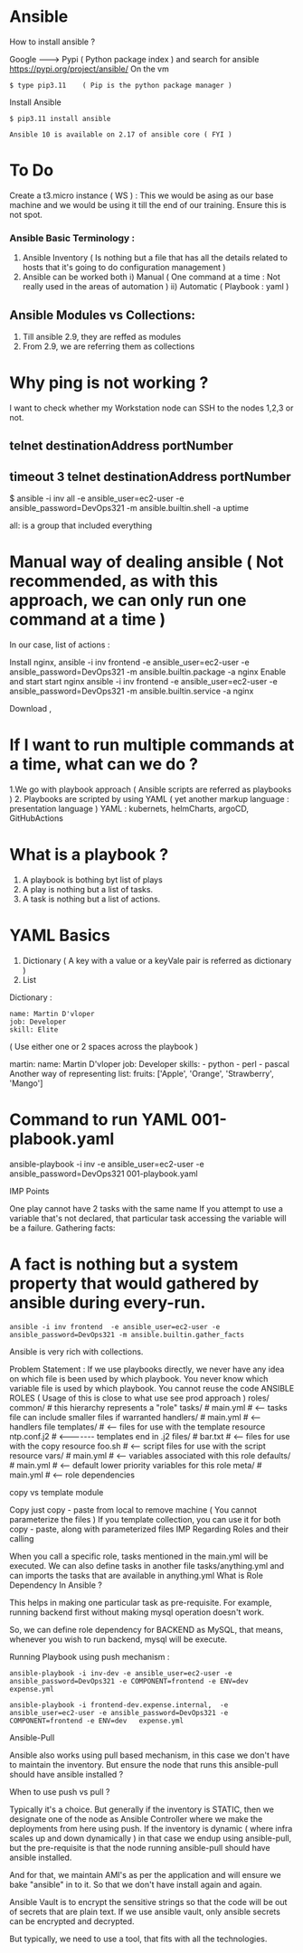 # Ansible
How to install ansible ?

 Google ---> Pypi  ( Python package index ) and search for ansible 
    https://pypi.org/project/ansible/
On the vm

    $ type pip3.11    ( Pip is the python package manager )
Install Ansible

    $ pip3.11 install ansible  

    Ansible 10 is available on 2.17 of ansible core ( FYI )

# To Do

Create a t3.micro instance ( WS ) : This we would be asing as our base machine and we would be using it till the end of our training.
Ensure this is not spot.

### Ansible Basic Terminology :

1) Ansible Inventory  ( Is nothing but a file that has all the details related to hosts that it's going to do configuration management ) 
2) Ansible can be worked both 
        i) Manual     ( One command at a time : Not really used in the areas of automation )
        ii) Automatic ( Playbook : yaml )

## Ansible Modules vs Collections:

1) Till ansible 2.9, they are reffed as modules 
2) From 2.9, we are referring them as collections

# Why ping is not working ?

I want to check whether my Workstation node can SSH to the nodes 1,2,3 or not.

## telnet destinationAddress portNumber

## timeout 3 telnet destinationAddress portNumber

$ ansible -i inv all  -e ansible_user=ec2-user -e ansible_password=DevOps321 -m ansible.builtin.shell -a uptime

all: is a group that included everything

# Manual way of dealing ansible ( Not recommended, as with this approach, we can only run one command at a time )

In our case, list of actions :

Install nginx,
ansible -i inv frontend  -e ansible_user=ec2-user -e ansible_password=DevOps321 -m ansible.builtin.package -a nginx
Enable and start start nginx
ansible -i inv frontend  -e ansible_user=ec2-user -e ansible_password=DevOps321 -m ansible.builtin.service -a nginx 

Download ,

# **If I want to run multiple commands at a time, what can we do ?**

1.We go with playbook approach ( Ansible scripts are referred as playbooks )
2. Playbooks are scripted by using YAML ( yet another markup language : presentation language )
YAML : kubernets, helmCharts, argoCD, GitHubActions

# What is a playbook ?

1) A playbook is bothing byt list of plays 
2) A play is nothing but a list of tasks.
3) A task is nothing but a list of actions.

# YAML Basics

1) Dictionary    ( A key with a value or a keyVale pair is referred as dictionary )
2) List 

Dictionary :

    name: Martin D'vloper
    job: Developer
    skill: Elite
( Use either one or 2 spaces across the playbook )

martin: name: Martin D'vloper job: Developer skills: - python - perl - pascal
Another way of representing list: fruits: ['Apple', 'Orange', 'Strawberry', 'Mango']

# Command to run YAML 001-plabook.yaml
ansible-playbook -i inv -e ansible_user=ec2-user -e ansible_password=DevOps321 001-playbook.yaml

IMP Points

One play cannot have 2 tasks with the same name
If you attempt to use a variable that's not declared, that particular task accessing the variable will be a failure.
Gathering facts:

# A fact is nothing but a system property that would gathered by ansible during every-run.

    ansible -i inv frontend  -e ansible_user=ec2-user -e ansible_password=DevOps321 -m ansible.builtin.gather_facts
    
Ansible is very rich with collections.

Problem Statement :
If we use playbooks directly, we never have any idea on which file is been used by which playbook.
You never know which variable file is used by which playbook.
You cannot reuse the code
ANSIBLE ROLES ( Usage of this is close to what use see prod approach )
    roles/
        common/               # this hierarchy represents a "role"
            tasks/            #
                main.yml      #  <-- tasks file can include smaller files if warranted
            handlers/         #
                main.yml      #  <-- handlers file
            templates/        #  <-- files for use with the template resource
                ntp.conf.j2   #  <------- templates end in .j2
            files/            #
                bar.txt       #  <-- files for use with the copy resource
                foo.sh        #  <-- script files for use with the script resource
            vars/             #
                main.yml      #  <-- variables associated with this role
            defaults/         #
                main.yml      #  <-- default lower priority variables for this role
            meta/             #
                main.yml      #  <-- role dependencies

copy vs template module

Copy just copy - paste from local to remove machine ( You cannot parameterize the files )
If you template collection, you can use it for both copy - paste, along with parameterized files
IMP Regarding Roles and their calling

When you call a specific role, tasks mentioned in the main.yml will be executed.
We can also define tasks in another file tasks/anything.yml and can imports the tasks that are available in anything.yml
What is Role Dependency In Ansible ?

This helps in making one particular task as pre-requisite.
For example, running backend first without making mysql operation doesn't work.

So, we can define role dependency for BACKEND as MySQL, that means, whenever you wish to run backend, mysql will be execute.

Running Playbook using push mechanism :

    ansible-playbook -i inv-dev -e ansible_user=ec2-user -e ansible_password=DevOps321 -e COMPONENT=frontend -e ENV=dev   expense.yml

    ansible-playbook -i frontend-dev.expense.internal,  -e ansible_user=ec2-user -e ansible_password=DevOps321 -e COMPONENT=frontend -e ENV=dev   expense.yml

Ansible-Pull

Ansible also works using pull based mechanism, in this case we don't have to maintain the inventory. But ensure the node that runs this ansible-pull should have ansible installed ?

When to use push vs pull ?

Typically it's a choice. But generally if the inventory is STATIC, then we designate one of the node as Ansible Controller where we make the deployments from here using push. If the inventory is dynamic ( where infra scales up and down dynamically ) in that case we endup using ansible-pull, but the pre-requisite is that the node running ansible-pull should have ansible installed.

And for that, we maintain AMI's as per the application and will ensure we bake "ansible" in to it. So that we don't have install again and again.

Ansible Vault is to encrypt the sensitive strings so that the code will be out of secrets that are plain text. If we use ansible vault, only ansible secrets can be encrypted and decrypted.

But typically, we need to use a tool, that fits with all the technologies.


